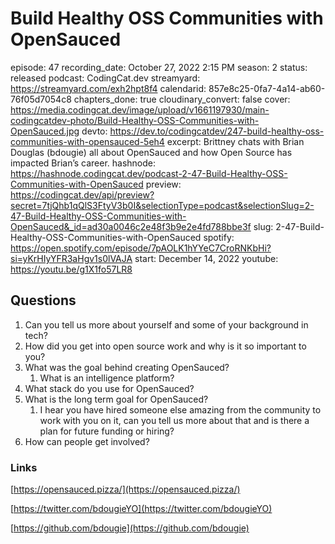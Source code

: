 # Build Healthy OSS Communities with OpenSauced

episode: 47
recording_date: October 27, 2022 2:15 PM
season: 2
status: released
podcast: CodingCat.dev
streamyard: https://streamyard.com/exh2hpt8f4
calendarid: 857e8c25-0fa7-4a14-ab60-76f05d7054c8
chapters_done: true
cloudinary_convert: false
cover: https://media.codingcat.dev/image/upload/v1661197930/main-codingcatdev-photo/Build-Healthy-OSS-Communities-with-OpenSauced.jpg
devto: https://dev.to/codingcatdev/247-build-healthy-oss-communities-with-opensauced-5eh4
excerpt: Brittney chats with Brian Douglas (bdougie) all about OpenSauced and how Open Source has impacted Brian’s career.
hashnode: https://hashnode.codingcat.dev/podcast-2-47-Build-Healthy-OSS-Communities-with-OpenSauced
preview: https://codingcat.dev/api/preview?secret=7tjQhb1qQlS3FtyV3b0I&selectionType=podcast&selectionSlug=2-47-Build-Healthy-OSS-Communities-with-OpenSauced&_id=ad30a0046c2e48f3b9e2e4fd788bbe3f
slug: 2-47-Build-Healthy-OSS-Communities-with-OpenSauced
spotify: https://open.spotify.com/episode/7pAOLK1hYYeC7CroRNKbHi?si=yKrHIyYFR3aHgv1s0lVAJA
start: December 14, 2022
youtube: https://youtu.be/g1X1fo57LR8

## Questions

1. Can you tell us more about yourself and some of your background in tech?
2. How did you get into open source work and why is it so important to you?
3. What was the goal behind creating OpenSauced?
    1. What is an intelligence platform?
4. What stack do you use for OpenSauced?
5. What is the long term goal for OpenSauced?
    1. I hear you have hired someone else amazing from the community to work with you on it, can you tell us more about that and is there a plan for future funding or hiring?
6. How can people get involved? 

### Links

[https://opensauced.pizza/](https://opensauced.pizza/)

[https://twitter.com/bdougieYO](https://twitter.com/bdougieYO)

[https://github.com/bdougie](https://github.com/bdougie)